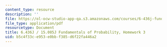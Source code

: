```yaml
---
content_type: resource
description: ''
file: https://ol-ocw-studio-app-qa.s3.amazonaws.com/courses/6-436j-fundamentals-of-probability-fall-2018/b5c4f33ce953e0bbf385d6f22fa446a2_MIT6_436JF18_hw3.pdf
file_type: application/pdf
resourcetype: Document
title: 6.436J / 15.085J Fundamentals of Probability, Homework 3
uid: b5c4f33c-e953-e0bb-f385-d6f22fa446a2
---
```

